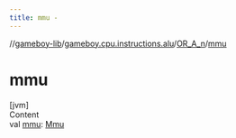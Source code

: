 ```yaml
---
title: mmu -
---
```

//[gameboy-lib](../../index.md)/[gameboy.cpu.instructions.alu](../index.md)/[OR_A_n](index.md)/[mmu](mmu.md)



# mmu  
[jvm]  
Content  
val [mmu](mmu.md): [Mmu](../../gameboy.memory/-mmu/index.md)  



